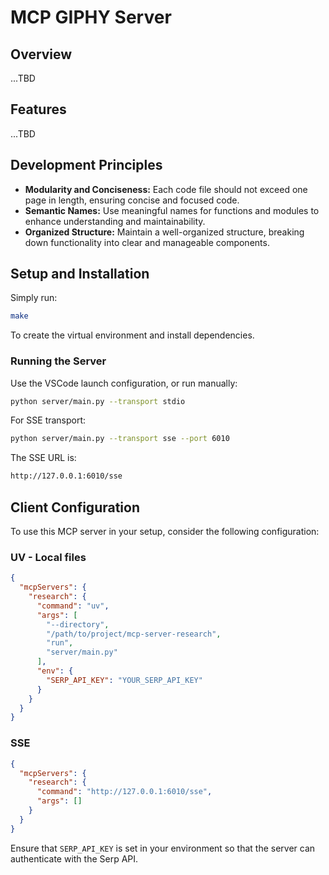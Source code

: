 # MCP GIPHY Server

## Overview

...TBD

## Features

...TBD

## Development Principles

- **Modularity and Conciseness:** Each code file should not exceed one page in length, ensuring concise and focused code.
- **Semantic Names:** Use meaningful names for functions and modules to enhance understanding and maintainability.
- **Organized Structure:** Maintain a well-organized structure, breaking down functionality into clear and manageable components.

## Setup and Installation

Simply run:

```bash
make
```

To create the virtual environment and install dependencies.

### Running the Server

Use the VSCode launch configuration, or run manually:

```bash
python server/main.py --transport stdio
```

For SSE transport:

```bash
python server/main.py --transport sse --port 6010
```

The SSE URL is:

```bash
http://127.0.0.1:6010/sse
```

## Client Configuration

To use this MCP server in your setup, consider the following configuration:

### UV - Local files

```json
{
  "mcpServers": {
    "research": {
      "command": "uv",
      "args": [
        "--directory",
        "/path/to/project/mcp-server-research",
        "run",
        "server/main.py"
      ],
      "env": {
        "SERP_API_KEY": "YOUR_SERP_API_KEY"
      }
    }
  }
}
```

### SSE

```json
{
  "mcpServers": {
    "research": {
      "command": "http://127.0.0.1:6010/sse",
      "args": []
    }
  }
}
```

Ensure that `SERP_API_KEY` is set in your environment so that the server can authenticate with the Serp API.
